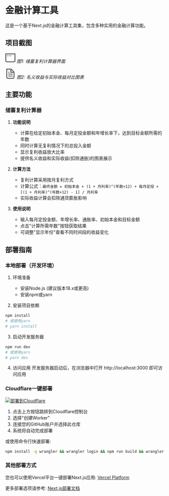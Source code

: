 # 金融计算工具

这是一个基于Next.js的金融计算工具集，包含多种实用的金融计算功能。

## 项目截图

![储蓄复利计算器截图](/public/window.svg)
*图1: 储蓄复利计算器界面*

![收益对比图表](/public/file.svg)
*图2: 名义收益与实际收益对比图表*

## 主要功能

### 储蓄复利计算器

1. **功能说明**
   - 计算在给定初始本金、每月定投金额和年增长率下，达到目标金额所需的年数
   - 同时计算无复利情况下的总投入金额
   - 显示复利收益放大比率
   - 提供名义收益和实际收益(扣除通胀)的图表展示

2. **计算方法**
   - 复利计算采用按月复利方式
   - 计算公式：`最终金额 = 初始本金 × (1 + 月利率)^(年数×12) + 每月定投 × [(1 + 月利率)^(年数×12) - 1] / 月利率`
   - 实际收益计算会扣除通货膨胀影响

3. **使用说明**
   - 输入每月定投金额、年增长率、通胀率、初始本金和目标金额
   - 点击"计算所需年数"按钮获取结果
   - 可调整"显示年份"查看不同时间段的收益变化

## 部署指南

### 本地部署（开发环境）
1. 环境准备
   - 安装Node.js (建议版本18.x或更高)
   - 安装npm或yarn

2. 安装项目依赖
```bash
npm install
# 或使用yarn
# yarn install
```

3. 启动开发服务器
```bash
npm run dev
# 或使用yarn
# yarn dev
```

4. 访问应用
   开发服务器启动后，在浏览器中打开 http://localhost:3000 即可访问应用

### Cloudflare一键部署

[![部署到Cloudflare](https://img.shields.io/badge/部署到-Cloudflare-blue?style=for-the-badge&logo=cloudflare)](https://dash.cloudflare.com/?to=/:account/workers-and-pages/new)

1. 点击上方按钮跳转到Cloudflare控制台
2. 选择"创建Worker"
3. 连接您的GitHub账户并选择此仓库
4. 系统将自动完成部署

或使用命令行快速部署:
```bash
npm install -g wrangler && wrangler login && npm run build && wrangler deploy
```

### 其他部署方式
您也可以使用Vercel平台一键部署Next.js应用:
[Vercel Platform](https://vercel.com/new?utm_medium=default-template&filter=next.js&utm_source=create-next-app&utm_campaign=create-next-app-readme)

更多部署选项请参考:
[Next.js部署文档](https://nextjs.org/docs/app/building-your-application/deploying)
